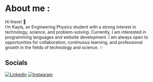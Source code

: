 # About me :
Hi there! 👋  
I’m Kayla, an Engineering Physics student with a strong interest in technology, science, and problem-solving. Currently, I am interested in programming languages and website development. I am always open to opportunities for collaboration, continuous learning, and professional growth in the fields of technology and science. ✨

## Socials
[![LinkedIn](https://img.shields.io/badge/LinkedIn-0077B5?style=for-the-badge&logo=linkedin&logoColor=white)](https://www.linkedin.com/in/kayla-priskila-adalia-peranginangin-490131310)
[![Instagram](https://img.shields.io/badge/Instagram-E4405F?style=for-the-badge&logo=instagram&logoColor=white)](https://www.instagram.com/kaylaperanginangin_)  
